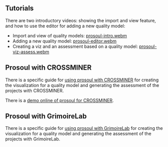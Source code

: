 ## Tutorials

There are two introductory videos: showing the import and view feature, and how to use the editor for adding a new quality model:

* Import and view of quality models: [prosoul-intro.webm](https://raw.githubusercontent.com/Bitergia/prosoul/master/doc/meditor-intro.webm)
* Adding a new quality model: [prosoul-editor.webm](https://raw.githubusercontent.com/Bitergia/prosoul/master/doc/meditor-editor.webm)
* Creating a viz and an assessment based on a quality model: [prosoul-viz-assess.webm](https://raw.githubusercontent.com/Bitergia/prosoul/master/doc/meditor-viz-assess.webm)

## Prosoul with CROSSMINER

There is a specific guide for [using prosoul with CROSSMINER](prosoul-crossminer.md) for creating the visualization 
for a quality model and generating the assessment of the projects with CROSSMINER.

There is a 
[demo online of prosoul for CROSSMINER](https://eclipse.zoom.us/recording/share/cMm_9gGMNir9UWqY0Mn7mWCETlA_9LJhcZF0uGIru_KwIumekTziMw).

## Prosoul with GrimoireLab

There is a specific guide for [using prosoul with GrimoireLab](prosoul-grimoirelab.md) for creating the visualization 
for a quality model and generating the assessment of the projects with GrimoireLab.
